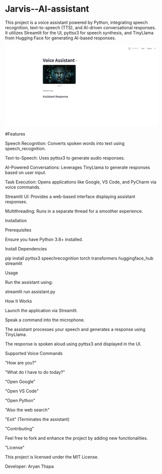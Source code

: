 # Jarvis--AI-assistant
This project is a voice assistant powered by Python, integrating speech recognition, text-to-speech (TTS), and AI-driven conversational responses. It utilizes Streamlit for the UI, pyttsx3 for speech synthesis, and TinyLlama from Hugging Face for generating AI-based responses.

![Screensort](ss.png)

#Features

Speech Recognition: Converts spoken words into text using speech_recognition.

Text-to-Speech: Uses pyttsx3 to generate audio responses.

AI-Powered Conversations: Leverages TinyLlama to generate responses based on user input.

Task Execution: Opens applications like Google, VS Code, and PyCharm via voice commands.

Streamlit UI: Provides a web-based interface displaying assistant responses.

Multithreading: Runs in a separate thread for a smoother experience.

Installation

Prerequisites

Ensure you have Python 3.8+ installed.

Install Dependencies

pip install pyttsx3 speechrecognition torch transformers huggingface_hub streamlit

Usage

Run the assistant using:

streamlit run assistant.py

How It Works

Launch the application via Streamlit.

Speak a command into the microphone.

The assistant processes your speech and generates a response using TinyLlama.

The response is spoken aloud using pyttsx3 and displayed in the UI.

Supported Voice Commands

"How are you?"

"What do I have to do today?"

"Open Google"

"Open VS Code"

"Open Python"

"Also the web search"

"Exit" (Terminates the assistant)

"Contributing"

Feel free to fork and enhance the project by adding new functionalities.

"License"

This project is licensed under the MIT License.

Developer: Aryan Thapa
